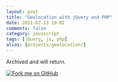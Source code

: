 ```yaml
---
layout: post
title: "Geolocation with jQuery and PHP"
date: 2011-02-13 19:02
comments: false
category: javascript
tags: [jQuery, js, php] 
alias: [projects/geolocation/]
---
```


Archived and will return.


<a href="https://github.com/there4/jquery-geolocation" id="github">
  <img alt="Fork me on GitHub" src="http://s3.amazonaws.com/github/ribbons/forkme_right_darkblue_121621.png" />
</a>
